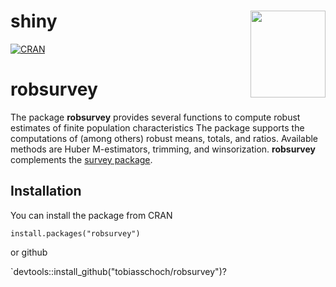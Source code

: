 # shiny <img src="inst/logo.png" align="right" width=120 height=139 alt="" />

<!-- badges: start -->
[![CRAN](https://www.r-pkg.org/badges/version/robsurvey)](https://cran.r-project.org/package=robsurvey)
<!-- badges: end -->


# robsurvey

The package **robsurvey** provides several functions to compute robust estimates of finite population characteristics  The package supports the computations of (among others) robust means, totals, and ratios. Available methods are Huber M-estimators, trimming, and winsorization. **robsurvey** complements the [survey package](https://cran.r-project.org/package=survey).


## Installation

You can install the package from CRAN

`install.packages("robsurvey")`

or github

`devtools::install_github("tobiasschoch/robsurvey")?

